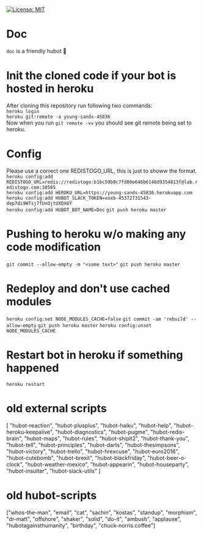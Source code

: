 
[![License: MIT](https://img.shields.io/badge/License-MIT-yellow.svg)](https://opensource.org/licenses/MIT)  

# Doc

`doc` is a friendly hubot :construction:

# Init the cloned code if your bot is hosted in heroku  
After cloning this repository run following two commands:  
`heroku login`  
`heroku git:remote -a young-sands-45836`  
Now when you run `git remote -vv` you should see git remote being set to heroku.  

# Config
Please use a correct one REDISTOGO_URL, this is just to showw the format.  
`heroku config:add REDISTOGO_URL=redis://redistogo:b1bc59b8c7fd80e646b6148d9354813f@lab.redistogo.com:10505`  
`heroku config:add HEROKU_URL=https://young-sands-45836.herokuapp.com`  
`heroku config:add HUBOT_SLACK_TOKEN=xoxb-45372731543-dep7di9WTsj7fUnOjtUXDX6Y`  
`heroku config:add HUBOT_BOT_NAME=Doc`
`git push heroku master`  
 

# Pushing to heroku w/o making any code modification
`git commit --allow-empty -m "<some text>"`
`git push heroku master`

# Redeploy and don't use cached modules
`heroku config:set NODE_MODULES_CACHE=false`
`git commit -am 'rebuild' --allow-empty`
`git push heroku master`
`heroku config:unset NODE_MODULES_CACHE`

# Restart bot in heroku if something happened
`heroku restart`

# old external scripts
[
  "hubot-reaction",
  "hubot-plusplus",
  "hubot-haiku",
  "hubot-help",
  "hubot-heroku-keepalive",
  "hubot-diagnostics",
  "hubot-pugme",
  "hubot-redis-brain",
  "hubot-maps",
  "hubot-rules",
  "hubot-shipit2",
  "hubot-thank-you",
  "hubot-tell",
  "hubot-principles",
  "hubot-darts",
  "hubot-thesimpsons",
  "hubot-victory",
  "hubot-trello",
  "hubot-hrexcuse",
  "hubot-euro2016",
  "hubot-cutebomb",
  "hubot-brexit",
  "hubot-blackfriday",
  "hubot-beer-o-clock",
  "hubot-weather-mexico",
  "hubot-appearin",
  "hubot-houseparty",
  "hubot-insulter",
  "hubot-slack-utils"
]

# old hubot-scripts
["whos-the-man", "email", "cat", "sachin", "kostas", "standup", "morphism", "dr-matt", "offshore", "shaker", "solid", "do-it", "ambush", "applause", "hubotagainsthumanity", "birthday", "chuck-norris.coffee"]
